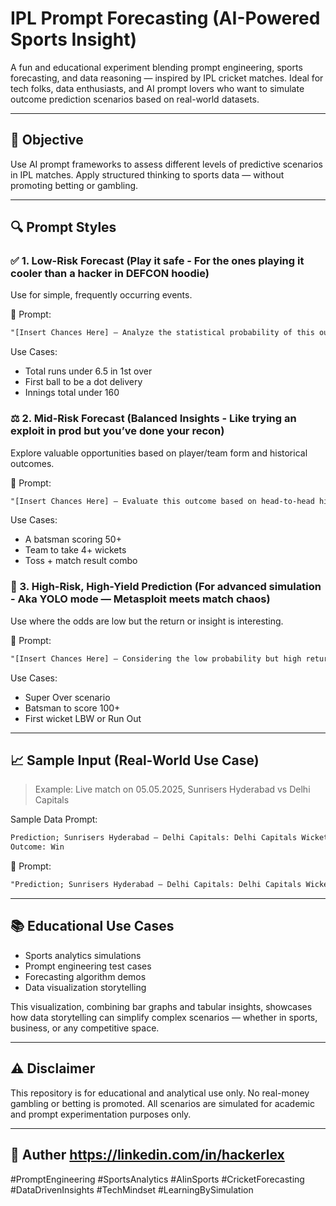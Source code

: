 # IPL Prompt Forecasting (AI-Powered Sports Insight)

A fun and educational experiment blending prompt engineering, sports forecasting, and data reasoning — inspired by IPL cricket matches. Ideal for tech folks, data enthusiasts, and AI prompt lovers who want to simulate outcome prediction scenarios based on real-world datasets.

---

## 📌 Objective

Use AI prompt frameworks to assess different levels of predictive scenarios in IPL matches. Apply structured thinking to sports data — without promoting betting or gambling.

---

## 🔍 Prompt Styles

### ✅ 1. Low-Risk Forecast (Play it safe - For the ones playing it cooler than a hacker in DEFCON hoodie)

Use for simple, frequently occurring events.

🧠 Prompt:

```txt
"[Insert Chances Here] — Analyze the statistical probability of this outcome based on recent team performance, pitch behavior, and player form. Is this a low-risk, high-consistency prediction worth considering?"
```

Use Cases:

* Total runs under 6.5 in 1st over
* First ball to be a dot delivery
* Innings total under 160

### ⚖️ 2. Mid-Risk Forecast (Balanced Insights - Like trying an exploit in prod but you’ve done your recon)

Explore valuable opportunities based on player/team form and historical outcomes.

🧠 Prompt:

```txt
"[Insert Chances Here] — Evaluate this outcome based on head-to-head history, current match momentum, and statistical odds. Does it present a reasonable risk-to-reward ratio?"
```

Use Cases:

* A batsman scoring 50+
* Team to take 4+ wickets
* Toss + match result combo

### 🎯 3. High-Risk, High-Yield Prediction (For advanced simulation - Aka YOLO mode — Metasploit meets match chaos)

Use where the odds are low but the return or insight is interesting.

🧠 Prompt:

```txt
"[Insert Chances Here] — Considering the low probability but high return, what’s the realistic likelihood of this outcome based on upset patterns, player volatility, and match-day surprises?"
```

Use Cases:

* Super Over scenario
* Batsman to score 100+
* First wicket LBW or Run Out

---

## 📈 Sample Input (Real-World Use Case)

> Example: Live match on 05.05.2025, Sunrisers Hyderabad vs Delhi Capitals

Sample Data Prompt:

```txt
Prediction; Sunrisers Hyderabad – Delhi Capitals: Delhi Capitals Wicket in over 5 – Yes
Outcome: Win
```

🧠 Prompt:

```txt
"Prediction; Sunrisers Hyderabad – Delhi Capitals: Delhi Capitals Wicket in over 5 — Evaluate this outcome based on over-wise wicket patterns and pressure overs. What’s the probability of this occurring based on previous match breakdowns?"
```

---

## 📚 Educational Use Cases

* Sports analytics simulations
* Prompt engineering test cases
* Forecasting algorithm demos
* Data visualization storytelling

This visualization, combining bar graphs and tabular insights, showcases how data storytelling can simplify complex scenarios — whether in sports, business, or any competitive space.

---

## ⚠️ Disclaimer

This repository is for educational and analytical use only. No real-money gambling or betting is promoted. All scenarios are simulated for academic and prompt experimentation purposes only.

---

## 🧠 Auther https://linkedin.com/in/hackerlex

\#PromptEngineering #SportsAnalytics #AIinSports #CricketForecasting #DataDrivenInsights #TechMindset #LearningBySimulation

